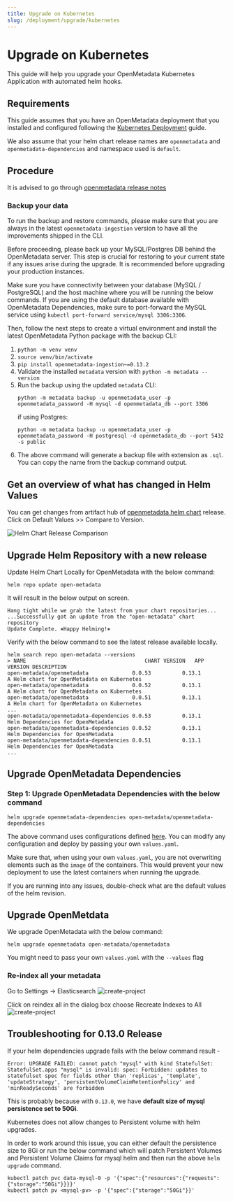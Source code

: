 ```yaml
---
title: Upgrade on Kubernetes
slug: /deployment/upgrade/kubernetes
---
```


# Upgrade on Kubernetes

This guide will help you upgrade your OpenMetadata Kubernetes Application with automated helm hooks.

## Requirements

This guide assumes that you have an OpenMetadata deployment that you installed and configured following the 
[Kubernetes Deployment](/deployment/kubernetes) guide.

We also assume that your helm chart release names are `openmetadata` and `openmetadata-dependencies` and namespace used is
`default`.

## Procedure

<Warning>

It is advised to go through [openmetadata release notes](/deployment/upgrade#breaking-changes-from-0130-release)

</Warning>

### Backup your data

<Note>

To run the backup and restore commands, please make sure that you are always in the latest `openmetadata-ingestion`
version to have all the improvements shipped in the CLI.

</Note>

Before proceeding, please back up your MySQL/Postgres DB behind the OpenMetadata server. This step is crucial for 
restoring to your current state if any issues arise during the upgrade. It is recommended before upgrading your production instances.

Make sure you have connectivity between your database (MySQL / PostgreSQL) and the host machine where you will be running 
the below commands. If you are using the default database available with OpenMetadata Dependencies, make sure to 
port-forward the MySQL service using `kubectl port-forward service/mysql 3306:3306`.

Then, follow the next steps to create a virtual environment and install the latest OpenMetadata Python package with the backup CLI:

1. `python -m venv venv`
2. `source venv/bin/activate`
3. `pip install openmetadata-ingestion~=0.13.2`
4. Validate the installed `metadata` version with `python -m metadata --version`
5. Run the backup using the updated `metadata` CLI:
    ```
    python -m metadata backup -u openmetadata_user -p openmetadata_password -H mysql -d openmetadata_db --port 3306
    ```
    if using Postgres:
    ```
    python -m metadata backup -u openmetadata_user -p openmetadata_password -H postgresql -d openmetadata_db --port 5432 -s public
    ```
6. The above command will generate a backup file with extension as `.sql`. You can copy the name from the backup
    command output.

## Get an overview of what has changed in Helm Values

You can get changes from artifact hub of [openmetadata helm chart](https://artifacthub.io/packages/helm/open-metadata/openmetadata) release. Click on Default Values >> Compare to Version.

<Image src="/images/deployment/upgrade/artifact-hub-compare-to-version.png" alt="Helm Chart Release Comparison"/>

## Upgrade Helm Repository with a new release

Update Helm Chart Locally for OpenMetadata with the below command:

```commandline
helm repo update open-metadata
```

It will result in the below output on screen.

```commandline
Hang tight while we grab the latest from your chart repositories...
...Successfully got an update from the "open-metadata" chart repository
Update Complete. ⎈Happy Helming!⎈
```

Verify with the below command to see the latest release available locally.

```commandline
helm search repo open-metadata --versions
> NAME                                   	CHART VERSION	APP VERSION	DESCRIPTION                                
open-metadata/openmetadata              0.0.53          0.13.1          A Helm chart for OpenMetadata on Kubernetes
open-metadata/openmetadata              0.0.52          0.13.1          A Helm chart for OpenMetadata on Kubernetes
open-metadata/openmetadata              0.0.51          0.13.1          A Helm chart for OpenMetadata on Kubernetes
...
open-metadata/openmetadata-dependencies 0.0.53          0.13.1          Helm Dependencies for OpenMetadata         
open-metadata/openmetadata-dependencies 0.0.52          0.13.1          Helm Dependencies for OpenMetadata         
open-metadata/openmetadata-dependencies 0.0.51          0.13.1          Helm Dependencies for OpenMetadata 
...
```

## Upgrade OpenMetadata Dependencies

### Step 1: Upgrade OpenMetadata Dependencies with the below command

```commandline
helm upgrade openmetadata-dependencies open-metadata/openmetadata-dependencies
```

The above command uses configurations defined [here](https://raw.githubusercontent.com/open-metadata/openmetadata-helm-charts/main/charts/deps/values.yaml).
You can modify any configuration and deploy by passing your own `values.yaml`.

<Tip>

Make sure that, when using your own `values.yaml`, you are not overwriting elements such as the `image` of the containers.
This would prevent your new deployment to use the latest containers when running the upgrade.

If you are running into any issues, double-check what are the default values of the helm revision.

</Tip>

## Upgrade OpenMetdata

We upgrade OpenMetadata with the below command:

```commandline
helm upgrade openmetadata open-metadata/openmetadata
```

You might need to pass your own `values.yaml` with the `--values` flag

### Re-index all your metadata

Go to Settings -> Elasticsearch
<Image src="/images/deployment/upgrade/elasticsearch-re-index.png" alt="create-project" caption="Create a New Project"/>

Click on reindex all
in the dialog box choose Recreate Indexes to All
<Image src="/images/deployment/upgrade/reindex-ES.png" alt="create-project" caption="Reindex"/>

## Troubleshooting for 0.13.0 Release

If your helm dependencies upgrade fails with the below command result -

```
Error: UPGRADE FAILED: cannot patch "mysql" with kind StatefulSet: StatefulSet.apps "mysql" is invalid: spec: Forbidden: updates to statefulset spec for fields other than 'replicas', 'template', 'updateStrategy', 'persistentVolumeClaimRetentionPolicy' and 'minReadySeconds' are forbidden
```

This is probably because with `0.13.0`, we have **default size of mysql persistence set to 50Gi**.

Kubernetes does not allow changes to Persistent volume with helm upgrades.

In order to work around this issue, you can either default the persistence size to 8Gi or run the below command which will patch Persistent Volumes and Persistent Volume Claims for mysql helm and then run the above `helm upgrade` command.

```
kubectl patch pvc data-mysql-0 -p '{"spec":{"resources":{"requests":{"storage":"50Gi"}}}}'
kubectl patch pv <mysql-pv> -p '{"spec":{"storage":"50Gi"}}'
```